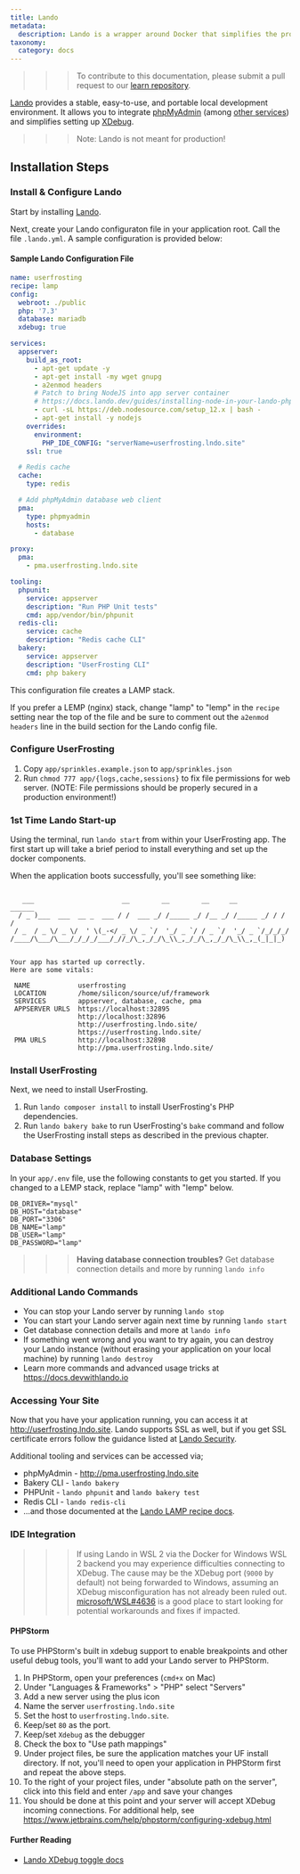 ```yaml
---
title: Lando
metadata:
  description: Lando is a wrapper around Docker that simplifies the process for PHP applications to run on Docker.
taxonomy:
  category: docs
---
```


>>> To contribute to this documentation, please submit a pull request to our [learn repository](https://github.com/userfrosting/learn/tree/master/pages).

[Lando](https://lando.dev/) provides a stable, easy-to-use, and portable local development environment. It allows you to integrate [phpMyAdmin](https://www.phpmyadmin.net/) (among [other services](https://docs.lando.dev/config/services.html)) and simplifies setting up [XDebug](https://xdebug.org/).

>>> Note: Lando is not meant for production!

## Installation Steps

### Install & Configure Lando

Start by installing [Lando](https://docs.lando.dev/basics/installation.html).

Next, create your Lando configuraton file in your application root. Call the file `.lando.yml`. A sample configuration is provided below:

#### Sample Lando Configuration File

```yml
name: userfrosting
recipe: lamp
config:
  webroot: ./public
  php: '7.3'
  database: mariadb
  xdebug: true

services:
  appserver:
    build_as_root:
      - apt-get update -y
      - apt-get install -my wget gnupg
      - a2enmod headers
      # Patch to bring NodeJS into app server container
      # https://docs.lando.dev/guides/installing-node-in-your-lando-php-service.html
      - curl -sL https://deb.nodesource.com/setup_12.x | bash -
      - apt-get install -y nodejs
    overrides:
      environment:
        PHP_IDE_CONFIG: "serverName=userfrosting.lndo.site"
    ssl: true

  # Redis cache
  cache:
    type: redis

  # Add phpMyAdmin database web client
  pma:
    type: phpmyadmin
    hosts:
      - database

proxy:
  pma:
    - pma.userfrosting.lndo.site

tooling:
  phpunit:
    service: appserver
    description: "Run PHP Unit tests"
    cmd: app/vendor/bin/phpunit
  redis-cli:
    service: cache
    description: "Redis cache CLI"
  bakery:
    service: appserver
    description: "UserFrosting CLI"
    cmd: php bakery
```

This configuration file creates a LAMP stack.

If you prefer a LEMP (nginx) stack, change "lamp" to "lemp" in the `recipe` setting near the top of the file and be sure to comment out the `a2enmod headers` line in the build section for the Lando config file.

### Configure UserFrosting

1. Copy `app/sprinkles.example.json` to `app/sprinkles.json`
1. Run `chmod 777 app/{logs,cache,sessions}` to fix file permissions for web server. (NOTE: File
   permissions should be properly secured in a production environment!)

### 1st Time Lando Start-up

Using the terminal, run `lando start` from within your UserFrosting app. The first start up will take a brief period to install everything and set up the docker components.

When the application boots successfully, you'll see something like: 

```

   ___                      __        __        __     __        ______
  / _ )___  ___  __ _  ___ / /  ___ _/ /_____ _/ /__ _/ /_____ _/ / / /
 / _  / _ \/ _ \/  ' \(_-</ _ \/ _ `/  '_/ _ `/ / _ `/  '_/ _ `/_/_/_/ 
/____/\___/\___/_/_/_/___/_//_/\_,_/_/\_\\_,_/_/\_,_/_/\_\\_,_(_|_|_)  
                                                                       

Your app has started up correctly.
Here are some vitals:

 NAME            userfrosting                       
 LOCATION        /home/silicon/source/uf/framework  
 SERVICES        appserver, database, cache, pma    
 APPSERVER URLS  https://localhost:32895            
                 http://localhost:32896             
                 http://userfrosting.lndo.site/     
                 https://userfrosting.lndo.site/    
 PMA URLS        http://localhost:32898             
                 http://pma.userfrosting.lndo.site/
```

### Install UserFrosting

Next, we need to install UserFrosting. 

1. Run `lando composer install` to install UserFrosting's PHP dependencies.
1. Run `lando bakery bake` to run UserFrosting's `bake` command and follow the UserFrosting install steps as described in the previous chapter.

### Database Settings

In your `app/.env` file, use the following constants to get you started. If you changed to a LEMP stack, replace "lamp" with "lemp" below.

```
DB_DRIVER="mysql"
DB_HOST="database"
DB_PORT="3306"
DB_NAME="lamp"
DB_USER="lamp"
DB_PASSWORD="lamp"
```

>>> **Having database connection troubles?**  Get database connection details and more by running `lando info`

### Additional Lando Commands

* You can stop your Lando server by running `lando stop`
* You can start your Lando server again next time by running `lando start`
* Get database connection details and more at `lando info`
* If something went wrong and you want to try again, you can destroy your Lando instance (without erasing your application on your local machine) by running `lando destroy`
* Learn more commands and advanced usage tricks at <https://docs.devwithlando.io>

### Accessing Your Site

Now that you have your application running, you can access it at <http://userfrosting.lndo.site>. Lando supports SSL as well, but if you get SSL certificate errors follow the guidance listed at [Lando Security](https://docs.lando.dev/config/security.html).

Additional tooling and services can be accessed via;

* phpMyAdmin - http://pma.userfrosting.lndo.site
* Bakery CLI - `lando bakery`
* PHPUnit - `lando phpunit` and `lando bakery test`
* Redis CLI - `lando redis-cli`
* ...and those documented at the [Lando LAMP recipe docs](https://docs.lando.dev/config/lamp.html#tooling).

### IDE Integration

>>> If using Lando in WSL 2 via the Docker for Windows WSL 2 backend you may experience difficulties connecting to XDebug.
>>> The cause may be the XDebug port (`9000` by default) not being forwarded to Windows, assuming an XDebug misconfiguration has not already been ruled out.
>>> [microsoft/WSL#4636](https://github.com/microsoft/WSL/issues/4636) is a good place to start looking for potential workarounds and fixes if impacted.

#### PHPStorm

To use PHPStorm's built in xdebug support to enable breakpoints and other useful debug tools, you'll want to add your Lando server to PHPStorm.

1. In PHPStorm, open your preferences (`cmd+x` on Mac)
1. Under "Languages & Frameworks" > "PHP" select "Servers"
1. Add a new server using the plus icon
1. Name the server `userfrosting.lndo.site` 
1. Set the host to `userfrosting.lndo.site`. 
1. Keep/set `80` as the port.
1. Keep/set `Xdebug` as the debugger
1. Check the box to "Use path mappings"
1. Under project files, be sure the application matches your UF install directory. If not, you'll need to open your application in PHPStorm first and repeat the above steps.
1. To the right of your project files, under "absolute path on the server", click into this field and enter `/app` and save your changes
1. You should be done at this point and your server will accept XDebug incoming connections. For additional help, see <https://www.jetbrains.com/help/phpstorm/configuring-xdebug.html>

#### Further Reading

* [Lando XDebug toggle docs](https://docs.lando.dev/config/php.html#toggling-xdebug)
